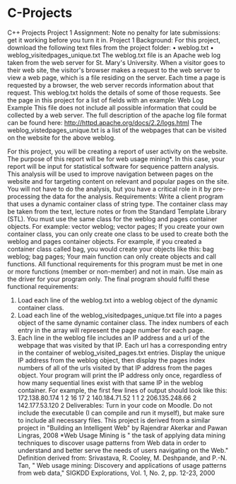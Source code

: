# C-Projects
C++ Projects
Project 1 Assignment: Note no penalty for late submissions: get it working before you turn it in.
Project 1
Background:
For this project, download the following text files from the project folder:
• weblog.txt
• weblog_visitedpages_unique.txt
The weblog.txt file is an Apache web log taken from the web server for St. Mary's University. When a visitor goes to their web site, the visitor's browser makes a request to the web server to view a web page, which is a file residing on the server. Each time a page is requested by a browser, the web server records information about that request. This weblog.txt holds the details of some of those requests. See the page in this project for a list of fields with an example:
Web Log Example 
This file does not include all possible information that could be collected by a web server. The full description of the apache log file format can be found here: http://httpd.apache.org/docs/2.2/logs.html
The weblog_vistedpages_unique.txt is a list of the webpages that can be visited on the website for the above weblog. 

For this project, you will be creating a report of user activity on the website. The purpose of this report will be for web usage mining*. In this case, your report will be input for statistical software for sequence pattern analysis. This analysis will be used to improve navigation between pages on the website and for targeting content on relevant and popular pages on the site. You will not have to do the analysis, but you have a critical role in it by pre-processing the data for the analysis.
Requirements: 
Write a client program that uses a dynamic container class of string type. The container class may be taken from the text, lecture notes or from the Standard Template Library (STL). You must use the same class for the weblog and pages container objects. 
For example:
vector<string> weblog; 
vector<string> pages;
If you create your own container class, you can only create one class to be used to create both the weblog and pages container objects. For example, if you created a container class called bag, you would create your objects like this:
bag weblog;
bag pages;
Your main function can only create objects and call functions. All functional requirements for this program must be met in one or more functions (member or non-member) and not in main. Use main as the driver for your program only.
The final program should fulfil these functional requirements:
1. Load each line of the weblog.txt into a weblog object of the dynamic container class.
2. Load each line of the weblog_visitedpages_unique.txt file into a pages object of the same dynamic container class. The index numbers of each entry in the array will represent the page number for each page.
3. Each line in the weblog file includes an IP address and a url of the webpage that was visited by that IP. Each url has a corresponding entry in the container of weblog_visited_pages.txt entries. Display the unique IP address from the weblog object, then display the pages index numbers of all of the urls visited by that IP address from the pages object. Your program will print the IP address only once, regardless of how many sequential lines exist with that same IP in the weblog container. For example, the first few lines of output should look like this:
172.138.80.174 1 2 16 17 2
140.184.71.52 1 1 2
206.135.248.66 2
142.177.53.120 2
Deliverables:
Turn in your code on Moodle. Do not include the executable (I can compile and run it myself), but make sure to include all necessary files.
This project is derived from a similar project in "Building an Intelligent Web" by Rajendrar Akerkar and Pawan Lingras, 2008
*Web Usage Mining is " the task of applying data mining techniques to discover usage patterns from Web data in order to understand and better serve the needs of users navigating on the Web." Definition derived from: Srivastava, R. Cooley, M. Deshpande, and P.-N. Tan, " Web usage mining: Discovery and applications of usage patterns from web data," SIGKDD Explorations, Vol. 1, No. 2, pp. 12-23, 2000
